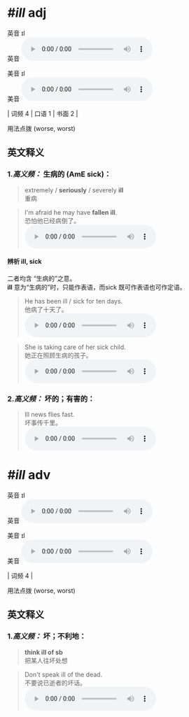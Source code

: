 # ***\#ill*** adj
英音 ɪl  
英音
<audio src="./media/ill-B.aac" controls="controls"></audio>

美音 ɪl  
美音
<audio src="./media/ill.aac" controls="controls"></audio>



| 词频 4 | 口语 1 | 书面 2 |  

用法点拨  (worse, worst)

英文释义
---
### 1.*高义频：* **生病的 (AmE sick)：**  

 > extremely / **seriously** / severely **ill**  
 > 重病    

 > I'm afraid he may have **fallen ill**.  
 > 恐怕他已经病倒了。    
<audio src="./media/ill-1.aac" controls="controls"></audio>

#### 辨析 ill, sick
二者均含 “生病的”之意。  
**ill** 意为“生病的”时，只能作表语，而sick 既可作表语也可作定语。
 > He has been ill / sick for ten days.   
 > 他病了十天了。    
<audio src="./media/ill-2.aac" controls="controls"></audio>

 > She is taking care of her sick child.   
 > 她正在照顾生病的孩子。    
<audio src="./media/ill-3.aac" controls="controls"></audio>


### 2.*高义频：* **坏的；有害的：**  

 > Ill news flies fast.   
 > 坏事传千里。    
<audio src="./media/ill-4.aac" controls="controls"></audio>


# ***\#ill*** adv
英音 ɪl  
英音
<audio src="./media/ill-B.aac" controls="controls"></audio>

美音 ɪl  
美音
<audio src="./media/ill.aac" controls="controls"></audio>



| 词频 4 |  

用法点拨  (worse, worst)

英文释义
---
### 1.*高义频：* **坏；不利地：**  

 > **think ill of sb**  
 > 把某人往坏处想    

 > Don't speak ill of the dead.  
 > 不要说已逝者的坏话。    
<audio src="./media/ill-517_AAC.aac" controls="controls"></audio>


